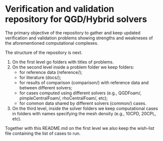 # Verification and validation repository for QGD/Hybrid solvers

The primary objective of the repository to gather and keep updated verification and validation problems showing strengths and weakneses of the aforementioned computational complexes.

The structure of the repository is next.

1. On the first level go folders with titles of problems.
2. On the second level inside a problem folder we keep folders:
   - for reference data (reference/);
   - for literature (docs/);
   - for results of comparison (comparison/) with reference data and between different solvers;
   - for cases computed using different solvers (e.g., QGDFoam/, pimpleCentralFoam/, rhoCentralFoam/, etc);
   - for common data shared by different solvers (common/) cases.
3. On the third level, inside the solver folders we keep computational cases in folders with names specifying the mesh density (e.g., 10CPD, 20CPL, etc).

Together with this README.md on the first level we also keep the wish-list file containing the list of cases to run.
